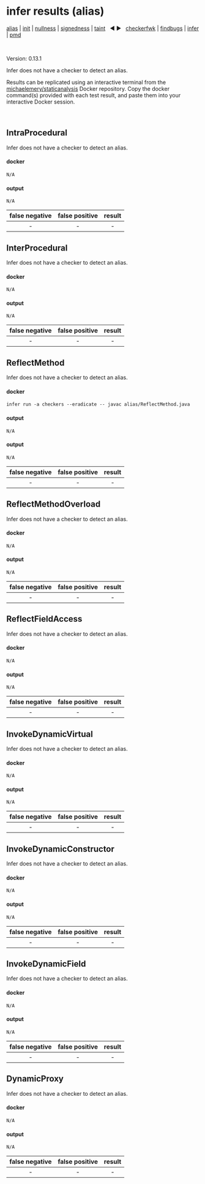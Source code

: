 # infer results (alias)

[alias](https://github.com/michaelemery/staticanalysis/blob/master/src/results/alias/README.md) | [init](https://github.com/michaelemery/staticanalysis/blob/master/src/results/init/README.md) | [nullness](https://github.com/michaelemery/staticanalysis/blob/master/src/results/nullness/README.md) | [signedness](https://github.com/michaelemery/staticanalysis/blob/master/src/results/signedness/README.md) | [taint](https://github.com/michaelemery/staticanalysis/blob/master/src/results/taint/README.md) &nbsp; &#x25c0; &#x25b6; &nbsp; [checkerfwk](https://github.com/michaelemery/staticanalysis/blob/master/src/results/tool/checkerframework.md) | [findbugs](https://github.com/michaelemery/staticanalysis/blob/master/src/results/tool/findbugs.md) | [infer](https://github.com/michaelemery/staticanalysis/blob/master/src/results/tool/infer.md) | [pmd](https://github.com/michaelemery/staticanalysis/blob/master/src/results/tool/pmd.md)

<br>

Version: 0.13.1

Infer does not have a checker to detect an alias.

Results can be replicated using an interactive terminal from the [michaelemery/staticanalysis](https://cloud.docker.com/u/michaelemery/repository/docker/michaelemery/staticanalysis) Docker repository. Copy the docker command(s) provided with each test result, and paste them into your interactive Docker session. 

<br>

## IntraProcedural

[//]: [alias/IntraProcedural.java](https://github.com/michaelemery/staticanalysis/blob/master/src/alias/IntraProcedural.java)

Infer does not have a checker to detect an alias.

#### docker

```
N/A
```

#### output

```
N/A
```

| false negative | false positive | result |
| :---: | :---: | :---: |
| - | - | - |

## InterProcedural

[//]: [alias/InterProcedural.java](https://github.com/michaelemery/staticanalysis/blob/master/src/alias/InterProcedural.java)

Infer does not have a checker to detect an alias.

#### docker

```
N/A
```

#### output

```
N/A
```

| false negative | false positive | result |
| :---: | :---: | :---: |
| - | - | - |

## ReflectMethod

[//]: [alias/ReflectMethod.java](https://github.com/michaelemery/staticanalysis/blob/master/src/alias/ReflectMethod.java)

Infer does not have a checker to detect an alias.

#### docker

```
infer run -a checkers --eradicate -- javac alias/ReflectMethod.java
```

#### output

```
N/A
```

#### output

```
N/A
```

| false negative | false positive | result |
| :---: | :---: | :---: |
| - | - | - |

## ReflectMethodOverload

[//]: [alias/ReflectMethodOverload.java](https://github.com/michaelemery/staticanalysis/blob/master/src/alias/ReflectMethodOverload.java)

Infer does not have a checker to detect an alias.

#### docker

```
N/A
```

#### output

```
N/A
```

| false negative | false positive | result |
| :---: | :---: | :---: |
| - | - | - |

## ReflectFieldAccess

[//]: [alias/ReflectFieldAccess.java](https://github.com/michaelemery/staticanalysis/blob/master/src/alias/ReflectFieldAccess.java)

Infer does not have a checker to detect an alias.

#### docker

```
N/A
```

#### output

```
N/A
```

| false negative | false positive | result |
| :---: | :---: | :---: |
| - | - | - |

## InvokeDynamicVirtual

[//]: [alias/InvokeDynamicVirtual.java](https://github.com/michaelemery/staticanalysis/blob/master/src/alias/InvokeDynamicVirtual.java)

Infer does not have a checker to detect an alias.

#### docker

```
N/A
```

#### output

```
N/A
```

| false negative | false positive | result |
| :---: | :---: | :---: |
| - | - | - |

## InvokeDynamicConstructor

[//]: [alias/InvokeDynamicConstructor.java](https://github.com/michaelemery/staticanalysis/blob/master/src/alias/InvokeDynamicConstructor.java)

Infer does not have a checker to detect an alias.

#### docker

```
N/A
```

#### output

```
N/A
```

| false negative | false positive | result |
| :---: | :---: | :---: |
| - | - | - |

## InvokeDynamicField

[//]: [alias/InvokeDynamicField.java](https://github.com/michaelemery/staticanalysis/blob/master/src/alias/InvokeDynamicField.java)

Infer does not have a checker to detect an alias.

#### docker

```
N/A
```

#### output

```
N/A
```

| false negative | false positive | result |
| :---: | :---: | :---: |
| - | - | - |

## DynamicProxy

[//]: [alias/DynamicProxy.java](https://github.com/michaelemery/staticanalysis/blob/master/src/alias/DynamicProxy.java)

Infer does not have a checker to detect an alias.

#### docker

```
N/A
```

#### output

```
N/A
```

| false negative | false positive | result |
| :---: | :---: | :---: |
| - | - | - |
